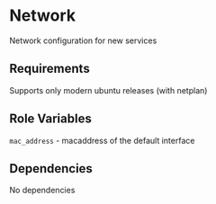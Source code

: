 Network
=========

Network configuration for new services

Requirements
------------

Supports only modern ubuntu releases (with netplan)

Role Variables
--------------

`mac_address` - macaddress of the default interface

Dependencies
------------

No dependencies

